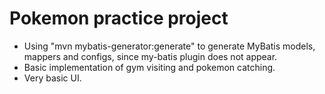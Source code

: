 # Pokemon practice project

- Using "mvn mybatis-generator:generate" to generate MyBatis models, mappers and configs, since my-batis plugin does not appear.
- Basic implementation of gym visiting and pokemon catching.
- Very basic UI.
